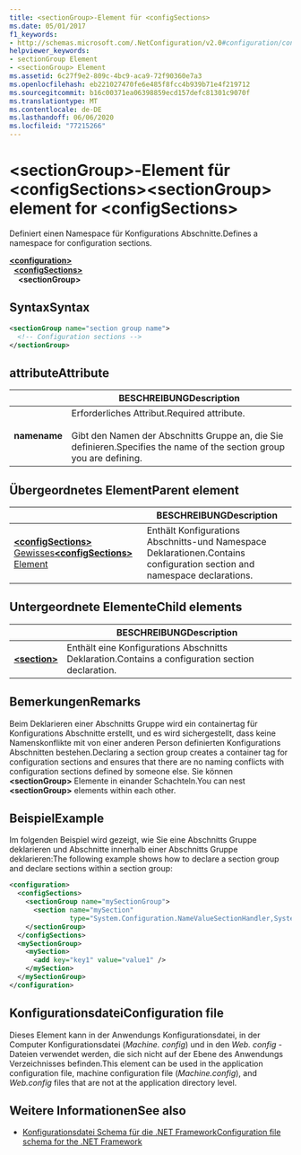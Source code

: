 ```yaml
---
title: <sectionGroup>-Element für <configSections>
ms.date: 05/01/2017
f1_keywords:
- http://schemas.microsoft.com/.NetConfiguration/v2.0#configuration/configSections/sectionGroup
helpviewer_keywords:
- sectionGroup Element
- <sectionGroup> Element
ms.assetid: 6c27f9e2-809c-4bc9-aca9-72f90360e7a3
ms.openlocfilehash: eb221027470fe6e485f8fcc4b939b71e4f219712
ms.sourcegitcommit: b16c00371ea06398859ecd157defc81301c9070f
ms.translationtype: MT
ms.contentlocale: de-DE
ms.lasthandoff: 06/06/2020
ms.locfileid: "77215266"
---
```

# <a name="sectiongroup-element-for-configsections"></a><span data-ttu-id="1c20f-102">\<sectionGroup>-Element für \<configSections></span><span class="sxs-lookup"><span data-stu-id="1c20f-102">\<sectionGroup> element for \<configSections></span></span>

<span data-ttu-id="1c20f-103">Definiert einen Namespace für Konfigurations Abschnitte.</span><span class="sxs-lookup"><span data-stu-id="1c20f-103">Defines a namespace for configuration sections.</span></span>

[**\<configuration>**](configuration-element.md)\
&nbsp;&nbsp;[**\<configSections>**](configsections-element-for-configuration.md)\
&nbsp;&nbsp;&nbsp;&nbsp;**\<sectionGroup>**

## <a name="syntax"></a><span data-ttu-id="1c20f-104">Syntax</span><span class="sxs-lookup"><span data-stu-id="1c20f-104">Syntax</span></span>

```xml
<sectionGroup name="section group name">
  <!-- Configuration sections -->
</sectionGroup>
```

## <a name="attribute"></a><span data-ttu-id="1c20f-105">attribute</span><span class="sxs-lookup"><span data-stu-id="1c20f-105">Attribute</span></span>

|           | <span data-ttu-id="1c20f-106">BESCHREIBUNG</span><span class="sxs-lookup"><span data-stu-id="1c20f-106">Description</span></span> |
| --------- | ----------- |
| <span data-ttu-id="1c20f-107">**name**</span><span class="sxs-lookup"><span data-stu-id="1c20f-107">**name**</span></span>  | <span data-ttu-id="1c20f-108">Erforderliches Attribut.</span><span class="sxs-lookup"><span data-stu-id="1c20f-108">Required attribute.</span></span><br><br><span data-ttu-id="1c20f-109">Gibt den Namen der Abschnitts Gruppe an, die Sie definieren.</span><span class="sxs-lookup"><span data-stu-id="1c20f-109">Specifies the name of the section group you are defining.</span></span> |

## <a name="parent-element"></a><span data-ttu-id="1c20f-110">Übergeordnetes Element</span><span class="sxs-lookup"><span data-stu-id="1c20f-110">Parent element</span></span>

|     | <span data-ttu-id="1c20f-111">BESCHREIBUNG</span><span class="sxs-lookup"><span data-stu-id="1c20f-111">Description</span></span> |
| --- | ----------- |
| [<span data-ttu-id="1c20f-112">**\<configSections>** Gewisses</span><span class="sxs-lookup"><span data-stu-id="1c20f-112">**\<configSections>** Element</span></span>](configsections-element-for-configuration.md) | <span data-ttu-id="1c20f-113">Enthält Konfigurations Abschnitts-und Namespace Deklarationen.</span><span class="sxs-lookup"><span data-stu-id="1c20f-113">Contains configuration section and namespace declarations.</span></span> |

## <a name="child-elements"></a><span data-ttu-id="1c20f-114">Untergeordnete Elemente</span><span class="sxs-lookup"><span data-stu-id="1c20f-114">Child elements</span></span>

|     | <span data-ttu-id="1c20f-115">BESCHREIBUNG</span><span class="sxs-lookup"><span data-stu-id="1c20f-115">Description</span></span> |
| --- | ----------- |
| [**\<section>**](section-element.md) | <span data-ttu-id="1c20f-116">Enthält eine Konfigurations Abschnitts Deklaration.</span><span class="sxs-lookup"><span data-stu-id="1c20f-116">Contains a configuration section declaration.</span></span> |

## <a name="remarks"></a><span data-ttu-id="1c20f-117">Bemerkungen</span><span class="sxs-lookup"><span data-stu-id="1c20f-117">Remarks</span></span>

<span data-ttu-id="1c20f-118">Beim Deklarieren einer Abschnitts Gruppe wird ein containertag für Konfigurations Abschnitte erstellt, und es wird sichergestellt, dass keine Namenskonflikte mit von einer anderen Person definierten Konfigurations Abschnitten bestehen.</span><span class="sxs-lookup"><span data-stu-id="1c20f-118">Declaring a section group creates a container tag for configuration sections and ensures that there are no naming conflicts with configuration sections defined by someone else.</span></span> <span data-ttu-id="1c20f-119">Sie können **\<sectionGroup>** Elemente in einander Schachteln.</span><span class="sxs-lookup"><span data-stu-id="1c20f-119">You can nest **\<sectionGroup>** elements within each other.</span></span>

## <a name="example"></a><span data-ttu-id="1c20f-120">Beispiel</span><span class="sxs-lookup"><span data-stu-id="1c20f-120">Example</span></span>

<span data-ttu-id="1c20f-121">Im folgenden Beispiel wird gezeigt, wie Sie eine Abschnitts Gruppe deklarieren und Abschnitte innerhalb einer Abschnitts Gruppe deklarieren:</span><span class="sxs-lookup"><span data-stu-id="1c20f-121">The following example shows how to declare a section group and declare sections within a section group:</span></span>

```xml
<configuration>
  <configSections>
    <sectionGroup name="mySectionGroup">
      <section name="mySection"
               type="System.Configuration.NameValueSectionHandler,System" />
    </sectionGroup>
  </configSections>
  <mySectionGroup>
    <mySection>
      <add key="key1" value="value1" />
    </mySection>
  </mySectionGroup>
</configuration>
```

## <a name="configuration-file"></a><span data-ttu-id="1c20f-122">Konfigurationsdatei</span><span class="sxs-lookup"><span data-stu-id="1c20f-122">Configuration file</span></span>

<span data-ttu-id="1c20f-123">Dieses Element kann in der Anwendungs Konfigurationsdatei, in der Computer Konfigurationsdatei (*Machine. config*) und in den *Web. config* -Dateien verwendet werden, die sich nicht auf der Ebene des Anwendungs Verzeichnisses befinden.</span><span class="sxs-lookup"><span data-stu-id="1c20f-123">This element can be used in the application configuration file, machine configuration file (*Machine.config*), and *Web.config* files that are not at the application directory level.</span></span>

## <a name="see-also"></a><span data-ttu-id="1c20f-124">Weitere Informationen</span><span class="sxs-lookup"><span data-stu-id="1c20f-124">See also</span></span>

- [<span data-ttu-id="1c20f-125">Konfigurationsdatei Schema für die .NET Framework</span><span class="sxs-lookup"><span data-stu-id="1c20f-125">Configuration file schema for the .NET Framework</span></span>](index.md)
